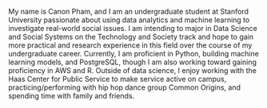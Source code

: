 My name is Canon Pham, and I am an undergraduate student at Stanford University passionate about using data analytics and machine learning to investigate real-world social issues. I am intending to major in Data Science and Social Systems on the Technology and Society track and hope to gain more practical and research experience in this field over the course of my undergraduate career. Currently, I am proficient in Python, building machine learning models, and PostgreSQL, though I am also working toward gaining proficiency in AWS and R. Outside of data science, I enjoy working with the Haas Center for Public Service to make service active on campus, practicing/performing with hip hop dance group Common Origins, and spending time with family and friends.

<!---
CanonPham/CanonPham is a ✨ special ✨ repository because its `README.md` (this file) appears on your GitHub profile.
You can click the Preview link to take a look at your changes.
--->

